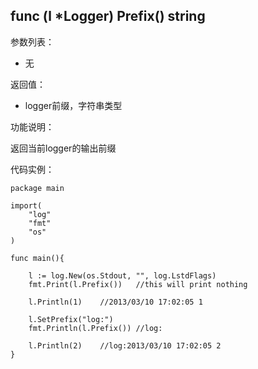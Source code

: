 ## func (l *Logger) Prefix() string

参数列表：

- 无

返回值：

- logger前缀，字符串类型

功能说明：

返回当前logger的输出前缀

代码实例：

	package main

	import(
		"log"
		"fmt"
		"os"
	)

	func main(){

		l := log.New(os.Stdout, "", log.LstdFlags)
		fmt.Print(l.Prefix())	//this will print nothing

		l.Println(1)	//2013/03/10 17:02:05 1

		l.SetPrefix("log:")
		fmt.Println(l.Prefix())	//log:

		l.Println(2)	//log:2013/03/10 17:02:05 2
	}

